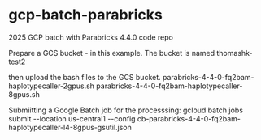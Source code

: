 # gcp-batch-parabricks
2025 GCP batch with Parabricks 4.4.0 code repo


Prepare a GCS bucket - in this example. The bucket is named thomashk-test2

then upload the bash files to the GCS bucket. 
parabricks-4-4-0-fq2bam-haplotypecaller-2gpus.sh
parabricks-4-4-0-fq2bam-haplotypecaller-8gpus.sh


Submiitting a Google Batch job for the processsing: 
gcloud batch jobs submit <job name> --location us-central1 --config cb-parabricks-4-4-0-fq2bam-haplotypecaller-l4-8gpus-gsutil.json


